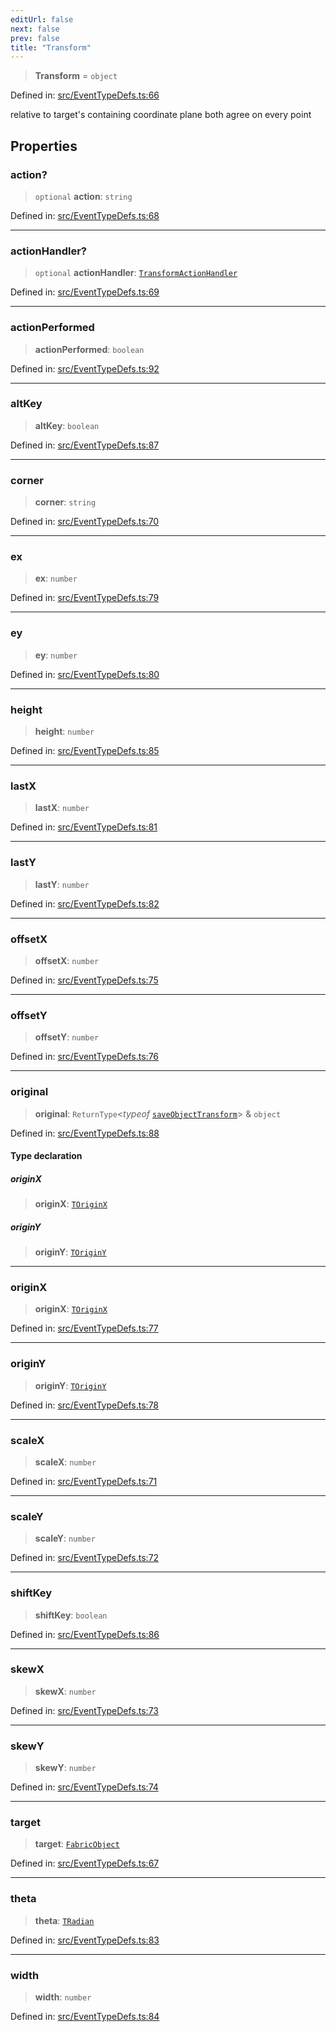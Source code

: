 ```yaml
---
editUrl: false
next: false
prev: false
title: "Transform"
---
```


> **Transform** = `object`

Defined in: [src/EventTypeDefs.ts:66](https://github.com/fabricjs/fabric.js/blob/b4f67b1cfd353d0e2763b168e07bce6b67895452/src/EventTypeDefs.ts#L66)

relative to target's containing coordinate plane
both agree on every point

## Properties

### action?

> `optional` **action**: `string`

Defined in: [src/EventTypeDefs.ts:68](https://github.com/fabricjs/fabric.js/blob/b4f67b1cfd353d0e2763b168e07bce6b67895452/src/EventTypeDefs.ts#L68)

***

### actionHandler?

> `optional` **actionHandler**: [`TransformActionHandler`](/api/type-aliases/transformactionhandler/)

Defined in: [src/EventTypeDefs.ts:69](https://github.com/fabricjs/fabric.js/blob/b4f67b1cfd353d0e2763b168e07bce6b67895452/src/EventTypeDefs.ts#L69)

***

### actionPerformed

> **actionPerformed**: `boolean`

Defined in: [src/EventTypeDefs.ts:92](https://github.com/fabricjs/fabric.js/blob/b4f67b1cfd353d0e2763b168e07bce6b67895452/src/EventTypeDefs.ts#L92)

***

### altKey

> **altKey**: `boolean`

Defined in: [src/EventTypeDefs.ts:87](https://github.com/fabricjs/fabric.js/blob/b4f67b1cfd353d0e2763b168e07bce6b67895452/src/EventTypeDefs.ts#L87)

***

### corner

> **corner**: `string`

Defined in: [src/EventTypeDefs.ts:70](https://github.com/fabricjs/fabric.js/blob/b4f67b1cfd353d0e2763b168e07bce6b67895452/src/EventTypeDefs.ts#L70)

***

### ex

> **ex**: `number`

Defined in: [src/EventTypeDefs.ts:79](https://github.com/fabricjs/fabric.js/blob/b4f67b1cfd353d0e2763b168e07bce6b67895452/src/EventTypeDefs.ts#L79)

***

### ey

> **ey**: `number`

Defined in: [src/EventTypeDefs.ts:80](https://github.com/fabricjs/fabric.js/blob/b4f67b1cfd353d0e2763b168e07bce6b67895452/src/EventTypeDefs.ts#L80)

***

### height

> **height**: `number`

Defined in: [src/EventTypeDefs.ts:85](https://github.com/fabricjs/fabric.js/blob/b4f67b1cfd353d0e2763b168e07bce6b67895452/src/EventTypeDefs.ts#L85)

***

### lastX

> **lastX**: `number`

Defined in: [src/EventTypeDefs.ts:81](https://github.com/fabricjs/fabric.js/blob/b4f67b1cfd353d0e2763b168e07bce6b67895452/src/EventTypeDefs.ts#L81)

***

### lastY

> **lastY**: `number`

Defined in: [src/EventTypeDefs.ts:82](https://github.com/fabricjs/fabric.js/blob/b4f67b1cfd353d0e2763b168e07bce6b67895452/src/EventTypeDefs.ts#L82)

***

### offsetX

> **offsetX**: `number`

Defined in: [src/EventTypeDefs.ts:75](https://github.com/fabricjs/fabric.js/blob/b4f67b1cfd353d0e2763b168e07bce6b67895452/src/EventTypeDefs.ts#L75)

***

### offsetY

> **offsetY**: `number`

Defined in: [src/EventTypeDefs.ts:76](https://github.com/fabricjs/fabric.js/blob/b4f67b1cfd353d0e2763b168e07bce6b67895452/src/EventTypeDefs.ts#L76)

***

### original

> **original**: `ReturnType`\<*typeof* [`saveObjectTransform`](/api/fabric/namespaces/util/functions/saveobjecttransform/)\> & `object`

Defined in: [src/EventTypeDefs.ts:88](https://github.com/fabricjs/fabric.js/blob/b4f67b1cfd353d0e2763b168e07bce6b67895452/src/EventTypeDefs.ts#L88)

#### Type declaration

##### originX

> **originX**: [`TOriginX`](/api/type-aliases/toriginx/)

##### originY

> **originY**: [`TOriginY`](/api/type-aliases/toriginy/)

***

### originX

> **originX**: [`TOriginX`](/api/type-aliases/toriginx/)

Defined in: [src/EventTypeDefs.ts:77](https://github.com/fabricjs/fabric.js/blob/b4f67b1cfd353d0e2763b168e07bce6b67895452/src/EventTypeDefs.ts#L77)

***

### originY

> **originY**: [`TOriginY`](/api/type-aliases/toriginy/)

Defined in: [src/EventTypeDefs.ts:78](https://github.com/fabricjs/fabric.js/blob/b4f67b1cfd353d0e2763b168e07bce6b67895452/src/EventTypeDefs.ts#L78)

***

### scaleX

> **scaleX**: `number`

Defined in: [src/EventTypeDefs.ts:71](https://github.com/fabricjs/fabric.js/blob/b4f67b1cfd353d0e2763b168e07bce6b67895452/src/EventTypeDefs.ts#L71)

***

### scaleY

> **scaleY**: `number`

Defined in: [src/EventTypeDefs.ts:72](https://github.com/fabricjs/fabric.js/blob/b4f67b1cfd353d0e2763b168e07bce6b67895452/src/EventTypeDefs.ts#L72)

***

### shiftKey

> **shiftKey**: `boolean`

Defined in: [src/EventTypeDefs.ts:86](https://github.com/fabricjs/fabric.js/blob/b4f67b1cfd353d0e2763b168e07bce6b67895452/src/EventTypeDefs.ts#L86)

***

### skewX

> **skewX**: `number`

Defined in: [src/EventTypeDefs.ts:73](https://github.com/fabricjs/fabric.js/blob/b4f67b1cfd353d0e2763b168e07bce6b67895452/src/EventTypeDefs.ts#L73)

***

### skewY

> **skewY**: `number`

Defined in: [src/EventTypeDefs.ts:74](https://github.com/fabricjs/fabric.js/blob/b4f67b1cfd353d0e2763b168e07bce6b67895452/src/EventTypeDefs.ts#L74)

***

### target

> **target**: [`FabricObject`](/api/classes/fabricobject/)

Defined in: [src/EventTypeDefs.ts:67](https://github.com/fabricjs/fabric.js/blob/b4f67b1cfd353d0e2763b168e07bce6b67895452/src/EventTypeDefs.ts#L67)

***

### theta

> **theta**: [`TRadian`](/api/type-aliases/tradian/)

Defined in: [src/EventTypeDefs.ts:83](https://github.com/fabricjs/fabric.js/blob/b4f67b1cfd353d0e2763b168e07bce6b67895452/src/EventTypeDefs.ts#L83)

***

### width

> **width**: `number`

Defined in: [src/EventTypeDefs.ts:84](https://github.com/fabricjs/fabric.js/blob/b4f67b1cfd353d0e2763b168e07bce6b67895452/src/EventTypeDefs.ts#L84)
